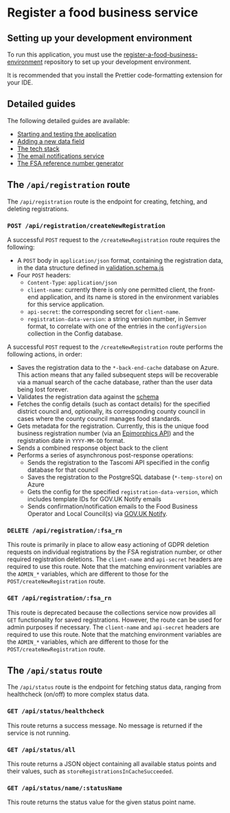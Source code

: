 # Register a food business service

## Setting up your development environment

To run this application, you must use the [register-a-food-business-environment](https://github.com/FoodStandardsAgency/register-a-food-business-environment) repository to set up your development environment.

It is recommended that you install the Prettier code-formatting extension for your IDE.

## Detailed guides

The following detailed guides are available:

* [Starting and testing the application](./docs/contribution-guidelines/starting-testing-the-app.md)
* [Adding a new data field](./docs/contribution-guidelines/adding-a-new-data-field.md)
* [The tech stack](./docs/contribution-guidelines/the-tech-stack.md)
* [The email notifications service](https://foodstandardsagency.atlassian.net/wiki/spaces/RFB/pages/491290652/The+Notifications+service)
* [The FSA reference number generator](https://foodstandardsagency.atlassian.net/wiki/spaces/RFB/pages/491126788/The+FSA+registration+reference+number+generator)

## The `/api/registration` route

The `/api/registration` route is the endpoint for creating, fetching, and deleting registrations.

### `POST /api/registration/createNewRegistration`

A successful `POST` request to the `/createNewRegistration` route requires the following:

* A `POST` body in `application/json` format, containing the registration data, in the data structure defined in [validation.schema.js](/src/services/validation.schema.js)
* Four `POST` headers:
  * `Content-Type`: `application/json`
  * `client-name`: currently there is only one permitted client, the front-end application, and its name is stored in the environment variables for this service application.
  * `api-secret`: the corresponding secret for `client-name`.
  * `registration-data-version`: a string version number, in Semver format, to correlate with one of the entries in the `configVersion` collection in the Config database.

A successful `POST` request to the `/createNewRegistration` route performs the following actions, in order:

* Saves the registration data to the `*-back-end-cache` database on Azure. This action means that any failed subsequent steps will be recoverable via a manual search of the cache database, rather than the user data being lost forever.
* Validates the registration data against the [schema](/src/services/validation.schema.js)
* Fetches the config details (such as contact details) for the specified district council and, optionally, its corresponding county council in cases where the county council manages food standards.
* Gets metadata for the registration. Currently, this is the unique food business registration number (via an [Epimorphics API](https://foodstandardsagency.atlassian.net/wiki/spaces/RFB/pages/491126788/The+FSA+registration+reference+number+generator)) and the registration date in `YYYY-MM-DD` format.
* Sends a combined response object back to the client
* Performs a series of asynchronous post-response operations:
  * Sends the registration to the Tascomi API specified in the config database for that council
  * Saves the registration to the PostgreSQL database (`*-temp-store`) on Azure
  * Gets the config for the specified `registration-data-version`, which includes template IDs for GOV.UK Notify emails
  * Sends confirmation/notification emails to the Food Business Operator and Local Council(s) via [GOV.UK Notify](https://foodstandardsagency.atlassian.net/wiki/spaces/RFB/pages/491290652/The+Notifications+service).

### `DELETE /api/registration/:fsa_rn`

This route is primarily in place to allow easy actioning of GDPR deletion requests on individual registrations by the FSA registration number, or other required registration deletions. The `client-name` and `api-secret` headers are required to use this route. Note that the matching environment variables are the `ADMIN_*` variables, which are different to those for the `POST/createNewRegistration` route.

### `GET /api/registration/:fsa_rn`

This route is deprecated because the collections service now provides all `GET` functionality for saved registrations. However, the route can be used for admin purposes if necessary. The `client-name` and `api-secret` headers are required to use this route. Note that the matching environment variables are the `ADMIN_*` variables, which are different to those for the `POST/createNewRegistration` route.

## The `/api/status` route

The `/api/status` route is the endpoint for fetching status data, ranging from healthcheck (on/off) to more complex status data.

### `GET /api/status/healthcheck`

This route returns a success message. No message is returned if the service is not running.

### `GET /api/status/all`

This route returns a JSON object containing all available status points and their values, such as `storeRegistrationsInCacheSucceeded`.

### `GET /api/status/name/:statusName`

This route returns the status value for the given status point name.
